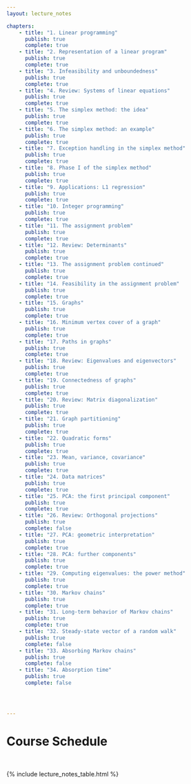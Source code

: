 ```yaml
---
layout: lecture_notes

chapters:
    - title: "1. Linear programming"
      publish: true
      complete: true
    - title: "2. Representation of a linear program"
      publish: true
      complete: true
    - title: "3. Infeasibility and unboundedness"
      publish: true
      complete: true
    - title: "4. Review: Systems of linear equations"
      publish: true
      complete: true
    - title: "5. The simplex method: the idea"
      publish: true
      complete: true
    - title: "6. The simplex method: an example"
      publish: true
      complete: true
    - title: "7. Exception handling in the simplex method"
      publish: true
      complete: true
    - title: "8. Phase I of the simplex method"
      publish: true
      complete: true
    - title: "9. Applications: L1 regression"
      publish: true
      complete: true
    - title: "10. Integer programming"
      publish: true
      complete: true
    - title: "11. The assignment problem"
      publish: true
      complete: true
    - title: "12. Review: Determinants"
      publish: true
      complete: true
    - title: "13. The assignment problem continued"
      publish: true
      complete: true
    - title: "14. Feasibility in the assignment problem"
      publish: true
      complete: true
    - title: "15. Graphs"
      publish: true
      complete: true
    - title: "16. Minimum vertex cover of a graph"
      publish: true
      complete: true
    - title: "17. Paths in graphs"
      publish: true
      complete: true
    - title: "18. Review: Eigenvalues and eigenvectors"
      publish: true
      complete: true
    - title: "19. Connectedness of graphs"
      publish: true
      complete: true
    - title: "20. Review: Matrix diagonalization"
      publish: true
      complete: true
    - title: "21. Graph partitioning"
      publish: true
      complete: true
    - title: "22. Quadratic forms"
      publish: true
      complete: true
    - title: "23. Mean, variance, covariance"
      publish: true
      complete: true
    - title: "24. Data matrices"
      publish: true
      complete: true
    - title: "25. PCA: the first principal component"
      publish: true
      complete: true
    - title: "26. Review: Orthogonal projections"
      publish: true
      complete: false
    - title: "27. PCA: geometric interpretation"
      publish: true
      complete: true
    - title: "28. PCA: further components"
      publish: true
      complete: true
    - title: "29. Computing eigenvalues: the power method"
      publish: true
      complete: true
    - title: "30. Markov chains"
      publish: true
      complete: true
    - title: "31. Long-term behavior of Markov chains"
      publish: true
      complete: true
    - title: "32. Steady-state vector of a random walk"
      publish: true
      complete: false
    - title: "33. Absorbing Markov chains"
      publish: true
      complete: false
    - title: "34. Absorption time"
      publish: true
      complete: false




---
```


# Course Schedule

<br/>

{% include lecture_notes_table.html %}
